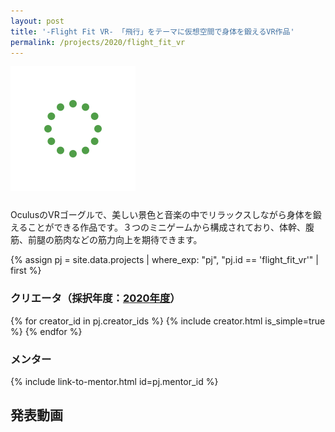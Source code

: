 ```yaml
---
layout: post
title: '-Flight Fit VR- 「飛行」をテーマに仮想空間で身体を鍛えるVR作品'
permalink: /projects/2020/flight_fit_vr
---
```


<img class='top-img lazyload' src='/assets/img/spinner.svg' data-src='/assets/img/thumbnails/2020/flight_fit_vr.jpg' alt='サムネイル画像' loading='lazy' style='margin-bottom: 10px;' />

OculusのVRゴーグルで、美しい景色と音楽の中でリラックスしながら身体を鍛えることができる作品です。３つのミニゲームから構成されており、体幹、腹筋、前腿の筋肉などの筋力向上を期待できます。

{% assign pj = site.data.projects | where_exp: "pj", "pj.id == 'flight_fit_vr'" | first %}

### クリエータ（採択年度：<a href='/projects/2020'>2020年度</a>）
<p>
{% for creator_id in pj.creator_ids %}
  {% include creator.html is_simple=true %}
{% endfor %}
</p>

### メンター
<p>{% include link-to-mentor.html id=pj.mentor_id %}</p>

## 発表動画
<div class="youtube">
  <iframe width="560" height="315" class="lazyload" data-src="https://www.youtube.com/embed/rIRHwI6EV8E?rel=0" frameborder="0" allowfullscreen=""></iframe>
</div>

